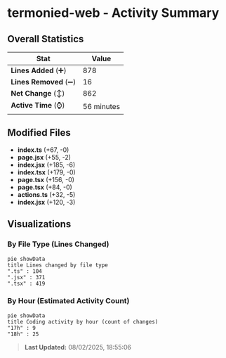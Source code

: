 # termonied-web - Activity Summary 

## Overall Statistics

| Stat                   | Value                                                             |
| ---------------------- | ----------------------------------------------------------------- |
| **Lines Added** (➕)   | 878                                          |
| **Lines Removed** (➖) | 16                                        |
| **Net Change** (↕)    | 862                |
| **Active Time** (⌚)   | 56 minutes |


## Modified Files
- **index.ts** (+67, -0)
- **page.jsx** (+55, -2)
- **index.jsx** (+185, -6)
- **index.tsx** (+179, -0)
- **page.tsx** (+156, -0)
- **page.tsx** (+84, -0)
- **actions.ts** (+32, -5)
- **index.jsx** (+120, -3)

## Visualizations

### By File Type (Lines Changed)

```mermaid
pie showData
title Lines changed by file type
".ts" : 104
".jsx" : 371
".tsx" : 419
```

### By Hour (Estimated Activity Count)

```mermaid
pie showData
title Coding activity by hour (count of changes)
"17h" : 9
"18h" : 25
```


> **Last Updated:** 08/02/2025, 18:55:06